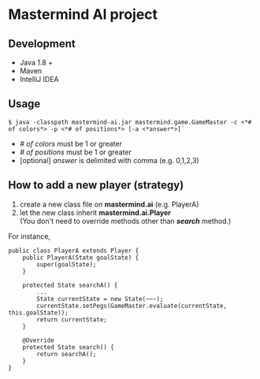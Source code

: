 # Mastermind AI project
## Development
- Java 1.8 +
- Maven
- IntelliJ IDEA

## Usage
    $ java -classpath mastermind-ai.jar mastermind.game.GameMaster -c <*# of colors*> -p <*# of positions*> [-a <*answer*>]` 
- *# of colors* must be 1 or greater
- *# of positions* must be 1 or greater
- [optional] *answer* is delimited with comma (e.g. 0,1,2,3)
    
## How to add a new player (strategy)
1. create a new class file on **mastermind.ai** (e.g. PlayerA)
2. let the new class inherit **mastermind.ai.Player**  
(You don't need to override methods other than ***search*** method.)

For instance,
```
public class PlayerA extends Player {
    public PlayerA(State goalState) {
        super(goalState);
    }
    
    protected State searchA() {
        ...
        State currentState = new State(~~~);
        currentState.setPegs(GameMaster.evaluate(currentState, this.goalState));
        return currentState;
    }

    @Override
    protected State search() {
        return searchA();
    }
}
```
